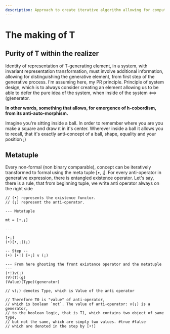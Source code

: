 ```yaml
---
description: Approach to create iterative algorithm allowing for computing meta-T function.
---
```


# The making of T

## Purity of T within the realizer

Identity of representation of T-generating element, in a system, with invariant representation transformation, must involve additional information, allowing for distinguishing the generative element, from first step of the generative process. I'm assuming here, my PR principle. Principle of system design, which is to always consider creating an element allowing us to be able to defer the pure idea of the system, when inside of the system <==> (g)enerator.

**In other words, something that allows, for emergence of h-cobordism, from its anti-auto-morphism.**

Imagine you're sitting inside a ball. In order to remember where you are you make a square and draw π in it's center. Wherever inside a ball it allows you to recall, that it's exactly anti-concept of a ball, shape, equality and your position ;)

## Metatuple

Every non-formal (non binary comparable), concept can be iteratively transformed to formal using the meta tuple \[•, ¡]. For every anti-operator in generative expression, there is entangled existence operator. Let's say, there is a rule, that from beginning tuple, we write anti operator always on the right side

```
// (•) represents the existence functor. 
// (¡) represent the anti-operator.

--- Metatuple

mt = [•,¡]

---

[•¡]
(•)[•,¡](¡)

-- Step -- 
(•) [•!] [•¡] v (¡)

--- From here ghosting the front existance operator and the metatuple ---
(•!)v(¡)
(V)(T)(g)
(Value)(Type)(generator)

// v(¡) denotes Type, which is Value of the anti operator

// Therefore T0 is "value" of anti-operator, 
// which is boolean `not`. The value of anti-operator: v(¡) is a generator, 
// to the boolean logic, that is T1, which contains two object of same type,
// but not the same, which are simply two values. #true #false
// which are denoted in the step by [•!]
```

